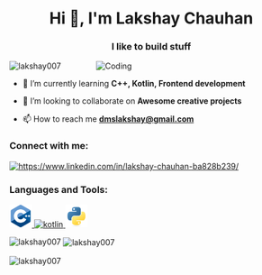 
<h1 align="center">Hi 👋, I'm Lakshay Chauhan</h1>
<h3 align="center">I like to build stuff</h3>
<img align="right" alt="Coding" width="350" src="https://data.whicdn.com/images/309541334/original.gif">

<p align="left"> <img src="https://komarev.com/ghpvc/?username=lakshay007&label=Profile%20views&color=0e75b6&style=flat" alt="lakshay007" /> </p>



- 🌱 I’m currently learning **C++, Kotlin, Frontend development**

- 👯 I’m looking to collaborate on **Awesome creative projects**

- 📫 How to reach me **dmslakshay@gmail.com**

<h3 align="left">Connect with me:</h3>
<p align="left">
<a href="https://www.linkedin.com/in/lakshay-chauhan-ba828b239/" target="blank"><img align="center" src="https://raw.githubusercontent.com/rahuldkjain/github-profile-readme-generator/master/src/images/icons/Social/linked-in-alt.svg" alt="https://www.linkedin.com/in/lakshay-chauhan-ba828b239/" height="30" width="40" /></a>
</p>

<h3 align="left">Languages and Tools:</h3>
<p align="left"> <a href="https://www.w3schools.com/cpp/" target="_blank" rel="noreferrer"> <img src="https://raw.githubusercontent.com/devicons/devicon/master/icons/cplusplus/cplusplus-original.svg" alt="cplusplus" width="40" height="40"/> </a> <a href="https://kotlinlang.org" target="_blank" rel="noreferrer"> <img src="https://www.vectorlogo.zone/logos/kotlinlang/kotlinlang-icon.svg" alt="kotlin" width="40" height="40"/> </a> <a href="https://www.python.org" target="_blank" rel="noreferrer"> <img src="https://raw.githubusercontent.com/devicons/devicon/master/icons/python/python-original.svg" alt="python" width="40" height="40"/> </a> </p>

<p><img align="left" src="https://github-readme-stats.vercel.app/api/top-langs?username=lakshay007&show_icons=true&locale=en&layout=compact" alt="lakshay007" /></p>

<p>&nbsp;<img align="center" src="https://github-readme-stats.vercel.app/api?username=lakshay007&show_icons=true&locale=en" alt="lakshay007" /></p>

<p><img align="center" src="https://github-readme-streak-stats.herokuapp.com/?user=lakshay007&" alt="lakshay007" /></p>
